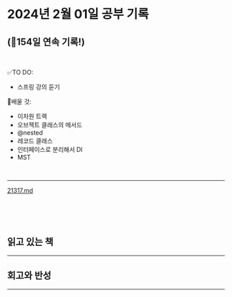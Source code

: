 # 2024년 2월 01일 공부 기록 
## (🚀154일 연속 기록!)

<br>

✅TO DO: 

- 스프링 강의 듣기

💭배울 것:

- 이차원 트랙
- 오브젝트 클래스의 메서드
- @nested
- 레코드 클래스
- 인터페이스로 분리해서 DI
- MST

<br>

---

[21317.md](..%2F..%2F..%2FAlgorithm%2FSolvedProblem%2FDP%2F%EC%8B%A4%EB%B2%84%2F21317%2F21317.md)



<br><br><br>

## 읽고 있는 책

---





## 회고와 반성

---
